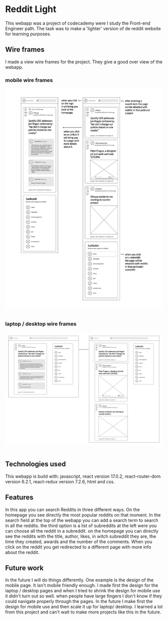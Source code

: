 # Reddit Light

This webapp was a project of codecademy were I study the Front-end Engineer path. The task was to make a 'lighter' version of de reddit website for learning purposes.

## Wire frames

I made a view wire frames for the project. They give a good over view of the webapp.

### mobile wire frames

<img src="wireframes/wireframe.png"
     alt="mobile wire frames"
     style="float: left; margin-right: 10px;" />
\
&nbsp;

### laptop / desktop wire frames

<img src="wireframes/wireframelaptop.png"
     alt="laptop/desktop wire frames"
     style="float: left; margin-right: 10px;" />
\
&nbsp;

## Technologies used

This webapp is build with:
javascript, react version 17.0.2, react-router-dom version 6.2.1, react-redux version 7.2.6,
html and css.

## Features

In this app you can search Reddits in three different ways. On the homepage you see directly the most popular reddits on that moment. In the search field at the top of the webapp you can add a search term to search in all the reddits. the third option is a list of subreddits at the left were you can choose all the reddit in a subreddit. on the homepage you can directly see the reddits with the title, author, likes, in witch subreddit they are, the time they created, awards and the number of the comments. When you click on the reddit you get redirected to a different page with more info about the reddit.

## Future work

In the future I will do things differently. One example is the design of the mobile page. It isn't mobile friendly enough. I made first the design for the laptop / desktop pages and when I tried to shrink the design for mobile use it didn't turn out so well.
when people have large fingers I don't know if they could navigate properly through the pages. In the future I make first the design for mobile use and then scale it up for laptop/ desktop. I learned a lot from this project and can't wait to make more projects like this in the future.
